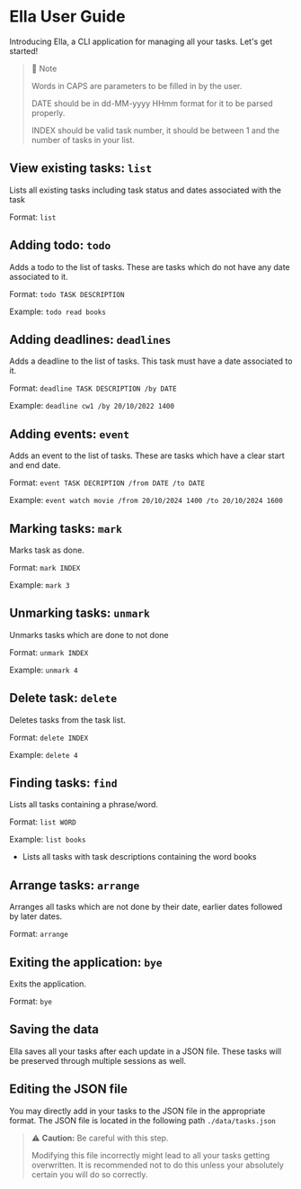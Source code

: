 # Ella User Guide

Introducing Ella, a CLI application for managing all your tasks.
Let's get started!

> 📄 Note 
>
> Words in CAPS are parameters to be filled in by the user.
> 
> DATE should be in dd-MM-yyyy HHmm format for it to be parsed properly.
> 
> INDEX should be valid task number, it should be between 1 and the number of tasks in your list.
## View existing tasks: `list`
Lists all existing tasks including task status and dates associated with the task

Format: `list`

## Adding todo: `todo`
Adds a todo to the list of tasks. These are tasks which do not have any date
associated to it.

Format: `todo TASK DESCRIPTION`

Example: `todo read books`


## Adding deadlines: `deadlines`

Adds a deadline to the list of tasks. This task must have a date associated to it.

Format: `deadline TASK DESCRIPTION /by DATE`

Example:
`deadline cw1 /by 20/10/2022 1400`

## Adding events: `event`

Adds an event to the list of tasks. These are tasks which have a clear start and end date.

Format: `event TASK DECRIPTION /from DATE /to DATE`

Example: `event watch movie /from 20/10/2024 1400 /to 20/10/2024 1600`

## Marking tasks: `mark`

Marks task as done. 

Format: `mark INDEX`

Example: `mark 3`

## Unmarking tasks: `unmark`

Unmarks tasks which are done to not done

Format: `unmark INDEX`

Example: `unmark 4`

## Delete task: `delete`

Deletes tasks from the task list.

Format: `delete INDEX`

Example: `delete 4`

## Finding tasks: `find`

Lists all tasks containing a phrase/word.

Format: `list WORD`

Example: `list books`
* Lists all tasks with task descriptions containing the word books

## Arrange tasks: `arrange`
Arranges all tasks which are not done by their date, earlier dates followed by later
dates.

Format: `arrange`

## Exiting the application: `bye`
Exits the application. 

Format: `bye`

## Saving the data
Ella saves all your tasks after each update in a JSON file. These tasks will be  preserved through
multiple sessions as well. 

## Editing the JSON file
You may directly add in your tasks to the JSON file in the appropriate format. The JSON file is located
in the following path `./data/tasks.json`

> ⚠️ **Caution:** Be careful with this step.
> 
> Modifying this file incorrectly might lead to all your tasks getting overwritten.
> It is recommended not to do this unless your absolutely certain you will do so correctly.





